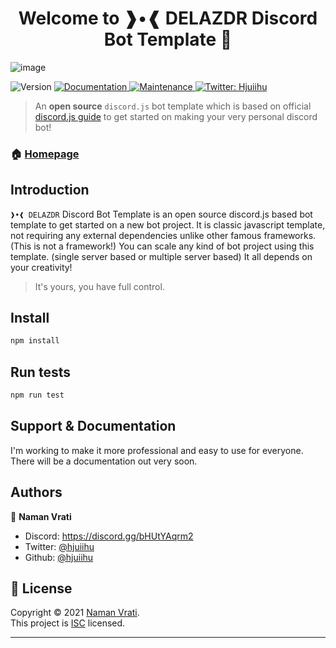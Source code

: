 <h1 align="center">Welcome to ❱•❰ DELAZDR Discord Bot Template 👋</h1>

![image](https://cdn.discordapp.com/attachments/892758163575685152/913043857271304232/github_template_discord_readme.png)

<p>
  <img alt="Version" src="https://img.shields.io/badge/version-v1.0-blue.svg?cacheSeconds=2592000" />
  <a href="https://github.com/Hjuiihu/bot-template-discord.js-v13" target="_blank">
    <img alt="Documentation" src="https://img.shields.io/badge/documentation-yes-brightgreen.svg" />
  </a>
  <a href="https://github.com/Hjuiihu/bot-template-discord.js-v13/graphs/commit-activity" target="_blank">
    <img alt="Maintenance" src="https://img.shields.io/badge/Maintained%3F-yes-green.svg" />
  </a>
  <a href="https://twitter.com/hjuiihu" target="_blank">
    <img alt="Twitter: Hjuiihu" src="https://img.shields.io/twitter/follow/hjuiihu.svg?style=social" />
  </a>
</p>

> An **open source** `discord.js` bot template which is based on official [discord.js guide](https://discordjs.guide/) to get started on making your very personal discord bot!

### 🏠 [Homepage](https://github.com/Hjuiihu/bot-template-discord.js-v13)

## Introduction

`❱•❰ DELAZDR` Discord Bot Template is an open source discord.js based bot template to get started on a new bot project. It is classic javascript template, not requiring any external dependencies unlike other famous frameworks. (This is not a framework!)
You can scale any kind of bot project using this template. (single server based or multiple server based) It all depends on your creativity!


> It's yours, you have full control.

## Install

```sh
npm install
```

## Run tests

```sh
npm run test
```

## Support & Documentation

I'm working to make it more professional and easy to use for everyone. There will be a documentation out very soon.

## Authors

👤 **Naman Vrati**

- Discord: https://discord.gg/bHUtYAqrm2
- Twitter: [@hjuiihu](https://twitter.com/namanvrati)
- Github: [@hjuiihu](https://github.com/hjuiihu)


## 📝 License

Copyright © 2021 [Naman Vrati](https://github.com/hjuiihu).<br />
This project is [ISC](https://github.com/Hjuiihu/bot-template-discord.js-v13/blob/main/LICENSE) licensed.

---
